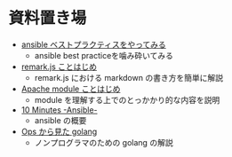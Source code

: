 # 資料置き場

- [ansible ベストプラクティスをやってみる](http://douhashi.github.io/slides/?ansible_best_practice.md)
  - ansible best practiceを噛み砕いてみる
- [remark.js ことはじめ](http://harasou.github.io/slides/?remarkjs.md)
    - remark.js における markdown の書き方を簡単に解説
- [Apache module ことはじめ](http://harasou.github.io/slides/?apache_module.md)
    - module を理解する上でのとっかかり的な内容を説明
- [10 Minutes -Ansible-](http://harasou.github.io/slides/?ansible.md)
    - ansible の概要
- [Ops から見た golang](http://harasou.github.io/slides/?opsgo.md)
    - ノンプログラマのための golang の解説
